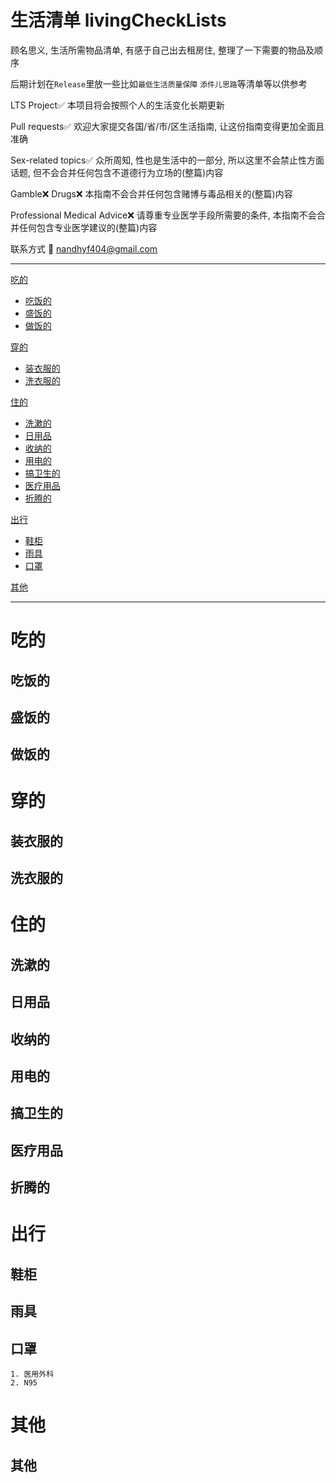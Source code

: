 # 生活清单 livingCheckLists

顾名思义, 生活所需物品清单, 有感于自己出去租房住, 整理了一下需要的物品及顺序

后期计划在`Release`里放一些比如`最低生活质量保障` `添件儿思路`等清单等以供参考

LTS Project✅ 本项目将会按照个人的生活变化长期更新

Pull requests✅ 欢迎大家提交各国/省/市/区生活指南, 让这份指南变得更加全面且准确

Sex-related topics✅ 众所周知, 性也是生活中的一部分, 所以这里不会禁止性方面话题, 但不会合并任何包含不道德行为立场的(整篇)内容

Gamble❌ Drugs❌ 本指南不会合并任何包含赌博与毒品相关的(整篇)内容

Professional Medical Advice❌ 请尊重专业医学手段所需要的条件, 本指南不会合并任何包含专业医学建议的(整篇)内容

联系方式 💌 nandhyf404@gmail.com

---

[吃的](#吃的)

- [吃饭的](#吃饭的)
- [盛饭的](#盛饭的)
- [做饭的](#做饭的)

[穿的](#穿的)

- [装衣服的](#装衣服的)
- [洗衣服的](#洗衣服的)

[住的](#住的)

- [洗漱的](#洗漱的)
- [日用品](#日用品)
- [收纳的](#收纳的)
- [用电的](#用电的)
- [搞卫生的](#搞卫生的)
- [医疗用品](#医疗用品)
- [折腾的](#折腾的)

[出行](#出行)

- [鞋柜](#鞋柜)
- [雨具](#雨具)
- [口罩](#口罩)

[其他](#其他)

---

# 吃的

## 吃饭的

## 盛饭的

## 做饭的

# 穿的

## 装衣服的

## 洗衣服的

# 住的

## 洗漱的

## 日用品

## 收纳的

## 用电的

## 搞卫生的

## 医疗用品

## 折腾的

# 出行

## 鞋柜

## 雨具

## 口罩

```
1. 医用外科
2. N95
```

# 其他

## 其他